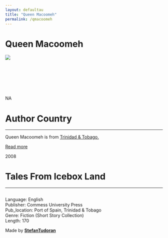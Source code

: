 ```yaml
---
layout: defaultau
title: "Queen Macoomeh"
permalink: /qmacoomeh
---
```

<!-- partial:index.partial.html -->
<div class="content">
    <h1>Queen Macoomeh</h1>
    <div class="quote">
        <div><img src="NA" class="logo"></div>
    </div>
    <div class="timeline">
        <div style="padding-bottom:100px;"></div>
        <div class="block">
            <div class="date right"><p class="right"> NA </p></div>
            <div class="dot"></div>
            <div class="left first">
            <div class="author_country">
                <h1>Author Country</h1><hr>
          <div class="aclocation">  <p>Queen Macoomeh is from <a href="http://localhost:4000/3">Trinidad & Tobago.</a></p></div>
            </div class="acreadmore">    <a href="NA" target="_blank">Read more</a></div>
            </div>
            </div>
        </div>
        <div class="block">
            <div class="date left"><p class="left">2008</p></div>
            <div class="dot"></div>
            <div class="right">
                <h1>Tales From Icebox Land</h1><hr>
                <p><img src=""></p>
                <p>
                Language: English<br/>
                Publisher: Commess University Press<br/>
                Pub_location: Port of Spain, Trinidad & Tobago<br/>
                Genre: Fiction (Short Story Collection)<br/>
                Length: 170</p>
            </div>
        </div>
        <div id="footer">
        <p id="copyright">Made by&nbsp;<strong><a href="https://www.linkedin.com/in/nicolae-stefan-tudoran-b02291127/" target="_blank">StefanTudoran</a></strong></p>
    </div>
</div>
<!-- partial -->
  <script src='https://cdnjs.cloudflare.com/ajax/libs/jquery/3.1.1/jquery.min.js'></script><script  src="assets/js/authorscript.js"></script>
